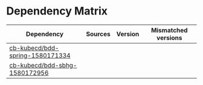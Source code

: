 # Dependency Matrix

Dependency | Sources | Version | Mismatched versions
---------- | ------- | ------- | -------------------
[cb-kubecd/bdd-spring-1580171334](https://github.com/cb-kubecd/bdd-spring-1580171334.git) |  | []() | 
[cb-kubecd/bdd-sbhg-1580172956](https://github.com/cb-kubecd/bdd-sbhg-1580172956.git) |  | []() | 
